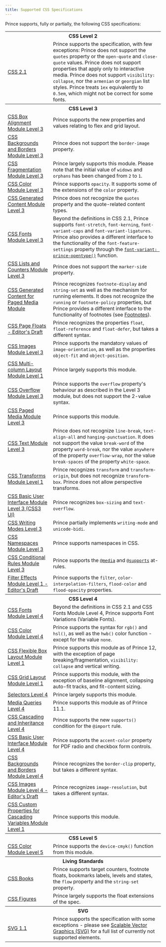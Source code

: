 ```yaml
---
title: Supported CSS Specifications
---
```


<link rel="preconnect" href="https://fonts.googleapis.com"/>
<link rel="preconnect" href="https://fonts.gstatic.com" crossorigin/>
<link href="https://fonts.googleapis.com/css2?family=Public+Sans:ital,wght@0,100..900;1,100..900&amp;display=swap" rel="stylesheet"/>

Prince supports, fully or partially, the following CSS specifications:

<table className="grid">
<tr>
<th colSpan="2">CSS Level 2</th>
</tr>
<tr>
<td><a href="https://www.w3.org/TR/CSS2/">CSS 2.1</a></td>
<td>Prince supports the specification, with few exceptions: Prince does not support the <code>quotes</code> property or the <code>open-quote</code> and <code>close-quote</code> values. Prince does not support properties that apply only to interactive media. Prince does not support <code>visibility: collapse</code>, nor the <code>armenian</code> or <code>georgian</code> list styles. Prince treats <code>1ex</code> equivalently to <code>0.5em</code>, which might not be correct for some fonts.</td>
</tr>
<tr>
<th colSpan="2">CSS Level 3</th>
</tr>
<tr>
<td><a href="https://www.w3.org/TR/css-align-3/">CSS Box Alignment Module Level 3</a></td>
<td>Prince supports the new properties and values relating to flex and grid layout.</td>
</tr>
<tr>
<td><a href="https://www.w3.org/TR/css-backgrounds-3/">CSS Backgrounds and Borders Module Level 3</a></td>
<td>Prince does not support the <code>border-image</code> property.</td>
</tr>
<tr>
<td><a href="https://www.w3.org/TR/css-break-3/">CSS Fragmentation Module Level 3</a></td>
<td>Prince largely supports this module.  Please note that the initial value of
<code>widows</code> and <code>orphans</code> has been changed from
<code>2</code> to <code>1</code>.</td>
</tr>
<tr>
<td><a href="https://www.w3.org/TR/css-color-3/">CSS Color Module Level 3</a></td>
<td>Prince supports <code>opacity</code>. It supports some of the extensions of the
<code>color</code> property.</td>
</tr>
<tr>
<td><a href="https://www.w3.org/TR/css-content-3/">CSS Generated Content Module Level 3</a></td>
<td>Prince does not recognize the <code>quotes</code> property and the quote-related
content types.</td>
</tr>
<tr>
<td><a href="https://www.w3.org/TR/css-fonts-3/">CSS Fonts Module Level 3</a></td>
<td>Beyond the definitions in CSS 2.1, Prince supports <code>font-stretch</code>, <code>font-kerning</code>, <code>font-variant-caps</code> and <code>font-variant-ligatures</code>. Prince also provides a different interface to the functionality of the <code>font-feature-settings</code> property through the <code><a href="/doc/css-props#prop-font-variant">font-variant: prince-opentype()</a></code> function.</td>
</tr>
<tr>
<td><a href="https://www.w3.org/TR/css-lists-3/">CSS Lists and Counters Module Level 3</a></td>
<td>Prince does not support the <code>marker-side</code> property.</td>
</tr>
<tr>
<td><a href="https://www.w3.org/TR/css-gcpm-3/">CSS Generated Content for Paged Media Module</a></td>
<td>Prince recognizes <code>footnote-display</code> and <code>string-set</code> as well as the mechanism for running elements.  It does not recognize the <code>running</code> or <code>footnote-policy</code> properties, but Prince provides a different interface to the functionality of footnotes (see <a href="/doc/styling#footnotes">Footnotes</a>).</td>
</tr>
<tr>
<td><a href="https://drafts.csswg.org/css-page-floats/">CSS Page Floats - Editor's Draft</a></td>
<td>Prince recognizes the properties <code>float</code>, <code>float-reference</code> and <code>float-defer</code>, but takes a different syntax.</td>
</tr>
<tr>
<td><a href="https://www.w3.org/TR/css-images-3/">CSS Images Module Level 3</a></td>
<td>Prince supports the mandatory values of <code>image-orientation</code>, as well as the properties <code>object-fit</code> and <code>object-position</code>.</td>
</tr>
<tr>
<td><a href="https://www.w3.org/TR/css-multicol-1/">CSS Multi-column Layout Module Level 1</a></td>
<td>Prince largely supports this module.</td>
</tr>
<tr>
<td><a href="https://www.w3.org/TR/css-overflow-3/">CSS Overflow Module Level 3</a></td>
<td>Prince supports the <code>overflow</code> property's behaviour as described in the Level 3 module, but does not support the 2-value syntax.</td>
</tr>
<tr>
<td><a href="https://www.w3.org/TR/css-page-3/">CSS Paged Media Module Level 3</a></td>
<td>Prince supports this module.</td>
</tr>
<tr>
<td><a href="https://www.w3.org/TR/css-text-3/">CSS Text Module Level 3</a></td>
<td>Prince does not recognize <code>line-break</code>, <code>text-align-all</code> and <code>hanging-punctuation</code>. It does not support the value <code>break-word</code> of the property <code>word-break</code>, nor the value <code>anywhere</code> of the property <code>overflow-wrap</code>, nor the value <code>break-spaces</code> of the property <code>white-space</code>.</td>
</tr>
<tr>
<td><a href="https://www.w3.org/TR/css-transforms-1/">CSS Transforms Module Level 1</a></td>
<td>Prince recognizes <code>transform</code> and <code>transform-origin</code>, but does not recognize <code>transform-box</code>. Prince does not allow perspective transforms.</td>
</tr>
<tr>
<td><a href="https://www.w3.org/TR/css-ui-3/">CSS Basic User Interface Module Level 3 (CSS3 UI)</a></td>
<td>Prince recognizes <code>box-sizing</code> and <code>text-overflow</code>.</td>
</tr>
<tr>
<td><a href="https://www.w3.org/TR/css-writing-modes-3/">CSS Writing Modes Level 3</a></td>
<td>Prince partially implements <code>writing-mode</code> and <code>unicode-bidi</code>.</td>
</tr>
<tr>
<td><a href="https://www.w3.org/TR/css-namespaces-3/">CSS Namespaces Module Level 3</a></td>
<td>Prince supports namespaces in CSS.</td>
</tr>
<tr>
<td><a href="https://www.w3.org/TR/css-conditional-3/">CSS Conditional Rules Module Level 3</a></td>
<td>Prince supports the <a href="/doc/css-at-rules/#at-media"><code>@media</code></a> and <a href="/doc/css-at-rules/#at-supports"><code>@supports</code></a> at-rules.</td>
</tr>
<tr>
<td><a href="https://drafts.fxtf.org/filter-effects/">Filter Effects Module Level 1 - Editor's Draft</a></td>
<td>Prince supports the <code>filter</code>, <code>color-interpolation-filters</code>, <code>flood-color</code> and <code>flood-opacity</code> properties.</td>
</tr>
<tr>
<th colSpan="2">CSS Level 4</th>
</tr>
<tr>
<td><a href="https://www.w3.org/TR/css-fonts-4/">CSS Fonts Module Level 4</a></td>
<td>Beyond the definitions in CSS 2.1 and CSS Fonts Module Level 4, Prince supports Font Variations (Variable Fonts).</td>
</tr>
<tr>
<td><a href="https://www.w3.org/TR/css-color-4/">CSS Color Module Level 4</a></td>
<td>Prince supports the syntax for <code>rgb()</code> and <code>hsl()</code>, as well as the <code>hwb()</code> color function - except for the value <code>none</code>.</td>
</tr>
<tr>
<td><a href="https://www.w3.org/TR/css-flexbox-1/">CSS Flexible Box Layout Module Level 1</a></td>
<td>Prince supports this module as of Prince 12, with the exception of   page breaking/fragmentation, <code>visibility: collapse</code> and vertical writing.</td>
</tr>
<tr>
<td><a href="https://www.w3.org/TR/css-grid-1/">CSS Grid Layout Module Level 1</a></td>
<td>Prince supports this module, with the exception of   baseline alignment, collapsing auto-fit tracks, and fit-content sizing.</td>
</tr>
<tr>
<td><a href="https://www.w3.org/TR/selectors-4/">Selectors Level 4</a></td>
<td>Prince largely supports this module.</td>
</tr>
<tr>
<td><a href="https://www.w3.org/TR/mediaqueries-4/">Media Queries Level 4</a></td>
<td>Prince supports this module as of Prince 11.1.</td>
</tr>
<tr>
<td><a href="https://www.w3.org/TR/css-cascade-4/">CSS Cascading and Inheritance Level 4</a></td>
<td>Prince supports the new <code>supports()</code> condition for the <code>@import</code> rule.</td>
</tr>
<tr>
<td><a href="https://www.w3.org/TR/css-ui-4/#widget-accent">CSS Basic User Interface Module Level 4</a></td>
<td>Prince supports the <code>accent-color</code> property for PDF radio and checkbox form controls.</td>
</tr>
<tr>
<td><a href="https://drafts.csswg.org/css-backgrounds-4/">CSS Backgrounds and Borders Module Level 4</a></td>
<td>Prince recognizes the <code>border-clip</code> property, but takes a different syntax.</td>
</tr>
<tr>
<td><a href="https://drafts.csswg.org/css-images-4/">CSS Images Module Level 4 - Editor's Draft</a></td>
<td>Prince recognizes <code>image-resolution</code>, but takes a different syntax.</td>
</tr>
<tr>
<td><a href="https://www.w3.org/TR/css-variables-1/">CSS Custom Properties for Cascading Variables Module Level 1</a></td>
<td>Prince supports this module.</td>
</tr>
<tr>
<th colSpan="2">CSS Level 5</th>
</tr>
<tr>
<td><a href="https://www.w3.org/TR/css-color-5/">CSS Color Module Level 5</a></td>
<td>Prince supports the <code>device-cmyk()</code> function from this module.</td>
</tr>
<tr>
<th colSpan="2">Living Standards</th>
</tr>
<tr>
<td><a href="https://books.idea.whatwg.org/">CSS Books</a></td>
<td>Prince supports target counters, footnote floats, bookmarks labels, levels and states, the <code>flow</code> property and the <code>string-set</code> property.</td>
</tr>
<tr>
<td><a href="https://figures.idea.whatwg.org/">CSS Figures</a></td>
<td>Prince largely supports the float extensions of the spec.</td>
</tr>
<tr>
<th colSpan="2">SVG</th>
</tr>
<tr>
<td><a href="https://www.w3.org/TR/SVG11/">SVG 1.1</a></td>
<td>Prince supports the specification with some exceptions - please see <a href="/doc/graphics#scalable-vector-graphics-svg">Scalable Vector Graphics (SVG)</a> for a full list of currently not supported elements.</td>
</tr>
</table>
